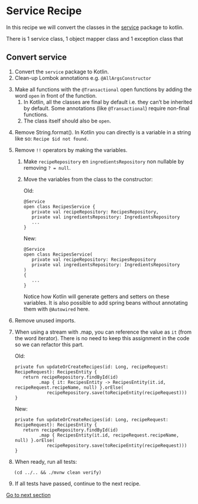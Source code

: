 # Service Recipe

In this recipe we will convert the classes in the [service](../../src/main/java/nl/rabobank/kotlinmovement/recipes/service) package to
kotlin.

There is 1 service class, 1 object mapper class and 1 exception class that 

## Convert service

1) Convert the `service` package to Kotlin.
2) Clean-up Lombok annotations e.g. `@AllArgsConstructor`
3. Make all functions with the `@Transactional` open functions by adding the word `open` in front of the function.
   1) In Kotlin, all the classes are final by default i.e. they can’t be inherited by default. Some annotations (like `@Transactional`) require non-final functions.
   2) The class itself should also be `open`.
4) Remove String.format(). In Kotlin you can directly is a variable in a string like so: `Recipe $id not found.`
5) Remove `!!` operators by making the variables.
   1) Make `recipeRepository` en `ingredientsRepository` non nullable by removing `? = null`.
   2) Move the variables from the class to the constructor:

      Old: 
      ```
      @Service
      open class RecipesService {
         private val recipeRepository: RecipesRepository,
         private val ingredientsRepository: IngredientsRepository
         ...
      }
      ```

      New:
      ```
      @Service
      open class RecipesService(
         private val recipeRepository: RecipesRepository
         private val ingredientsRepository: IngredientsRepository
      ) 
      {
         ...
      }
      ```

      Notice how Kotlin will generate getters and setters on these variables. It is also possible to add spring beans without annotating them with `@Autowired` here.

6) Remove unused imports.
7) When using a stream with .map, you can reference the value as `it` (from the word iterator). There is no need to keep this assignment in the code so we can refactor this part.

   Old:
   ```
   private fun updateOrCreateRecipes(id: Long, recipeRequest: RecipeRequest): RecipesEntity {
      return recipeRepository.findById(id)
            .map { it: RecipesEntity -> RecipesEntity(it.id, recipeRequest.recipeName, null) }.orElse(
               recipeRepository.save(toRecipeEntity(recipeRequest)))
   }
   ```

   New:
   ```
   private fun updateOrCreateRecipes(id: Long, recipeRequest: RecipeRequest): RecipesEntity {
      return recipeRepository.findById(id)
            .map { RecipesEntity(it.id, recipeRequest.recipeName, null) }.orElse(
               recipeRepository.save(toRecipeEntity(recipeRequest)))
   }
   ```

8) When ready, run all tests:
```shell
   (cd ../.. && ./mvnw clean verify)
   ```
9) If all tests have passed, continue to the next recipe.

[Go to next section](../6-test/Recipe.md)